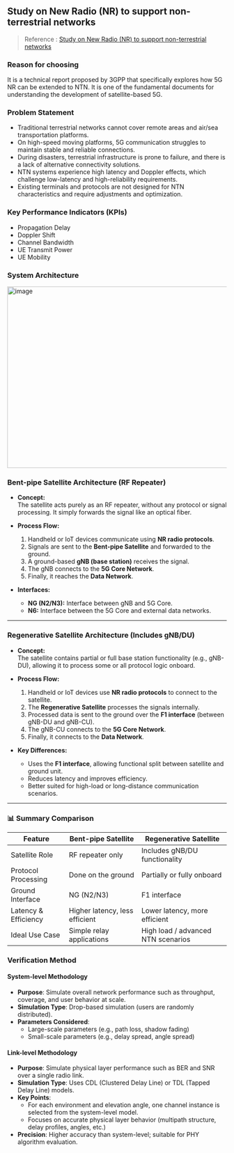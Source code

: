 ## Study on New Radio (NR) to support non-terrestrial networks 
> Reference : [Study on New Radio (NR) to support non-terrestrial networks](https://portal.3gpp.org/desktopmodules/Specifications/SpecificationDetails.aspx?specificationId=3234)
### Reason for choosing
It is a technical report proposed by 3GPP that specifically explores how 5G NR can be extended to NTN. It is one of the fundamental documents for understanding the development of satellite-based 5G.
### Problem Statement
- Traditional terrestrial networks cannot cover remote areas and air/sea transportation platforms.
- On high-speed moving platforms, 5G communication struggles to maintain stable and reliable connections.
- During disasters, terrestrial infrastructure is prone to failure, and there is a lack of alternative connectivity solutions.
- NTN systems experience high latency and Doppler effects, which challenge low-latency and high-reliability requirements.
- Existing terminals and protocols are not designed for NTN characteristics and require adjustments and optimization.

### Key Performance Indicators (KPIs)
- Propagation Delay
- Doppler Shift
- Channel Bandwidth
- UE Transmit Power
- UE Mobility
### System Architecture
<img width="1328" height="417" alt="image" src="https://github.com/user-attachments/assets/adc4f52f-7834-479d-8be8-859481b19eeb" />

### Bent-pipe Satellite Architecture (RF Repeater)

- **Concept:**  
  The satellite acts purely as an RF repeater, without any protocol or signal processing. It simply forwards the signal like an optical fiber.

- **Process Flow:**
  1. Handheld or IoT devices communicate using **NR radio protocols**.
  2. Signals are sent to the **Bent-pipe Satellite** and forwarded to the ground.
  3. A ground-based **gNB (base station)** receives the signal.
  4. The gNB connects to the **5G Core Network**.
  5. Finally, it reaches the **Data Network**.

- **Interfaces:**
  - **NG (N2/N3):** Interface between gNB and 5G Core.
  - **N6:** Interface between the 5G Core and external data networks.

---

### Regenerative Satellite Architecture (Includes gNB/DU)

- **Concept:**  
  The satellite contains partial or full base station functionality (e.g., gNB-DU), allowing it to process some or all protocol logic onboard.

- **Process Flow:**
  1. Handheld or IoT devices use **NR radio protocols** to connect to the satellite.
  2. The **Regenerative Satellite** processes the signals internally.
  3. Processed data is sent to the ground over the **F1 interface** (between gNB-DU and gNB-CU).
  4. The gNB-CU connects to the **5G Core Network**.
  5. Finally, it connects to the **Data Network**.

- **Key Differences:**
  - Uses the **F1 interface**, allowing functional split between satellite and ground unit.
  - Reduces latency and improves efficiency.
  - Better suited for high-load or long-distance communication scenarios.

---

### 📊 Summary Comparison

| Feature                    | Bent-pipe Satellite          | Regenerative Satellite             |
|---------------------------|------------------------------|------------------------------------|
| Satellite Role            | RF repeater only             | Includes gNB/DU functionality      |
| Protocol Processing       | Done on the ground           | Partially or fully onboard         |
| Ground Interface          | NG (N2/N3)                   | F1 interface                       |
| Latency & Efficiency      | Higher latency, less efficient | Lower latency, more efficient     |
| Ideal Use Case            | Simple relay applications    | High load / advanced NTN scenarios|
### Verification Method
#### System-level Methodology
- **Purpose**: Simulate overall network performance such as throughput, coverage, and user behavior at scale.
- **Simulation Type**: Drop-based simulation (users are randomly distributed).
- **Parameters Considered**:
  - Large-scale parameters (e.g., path loss, shadow fading)
  - Small-scale parameters (e.g., delay spread, angle spread)

#### Link-level Methodology
- **Purpose**: Simulate physical layer performance such as BER and SNR over a single radio link.
- **Simulation Type**: Uses CDL (Clustered Delay Line) or TDL (Tapped Delay Line) models.
- **Key Points**:
  - For each environment and elevation angle, one channel instance is selected from the system-level model.
  - Focuses on accurate physical layer behavior (multipath structure, delay profiles, angles, etc.)
- **Precision**: Higher accuracy than system-level; suitable for PHY algorithm evaluation.
